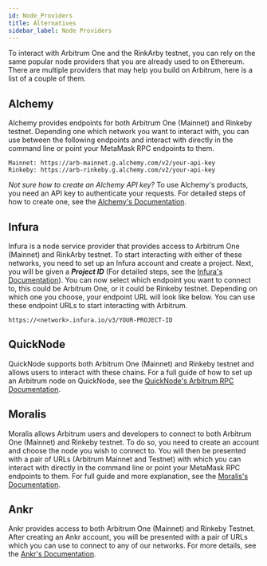 ```yaml
---
id: Node_Providers
title: Alternatives
sidebar_label: Node Providers
---
```


To interact with Arbitrum One and the RinkArby testnet, you can rely on the same popular node providers that you are already used to on Ethereum. There are multiple providers that may help you build on Arbitrum, here is a list of a couple of them.

## Alchemy

Alchemy provides endpoints for both Arbitrum One (Mainnet) and Rinkeby testnet. Depending one which network you want to interact with, you can use between the following endpoints and interact with directly in the command line or point your MetaMask RPC endpoints to them.
    
    Mainnet: https://arb-mainnet.g.alchemy.com/v2/your-api-key
    Rinkeby: https://arb-rinkeby.g.alchemy.com/v2/your-api-key

*Not sure how to create an Alchemy API key?*
To use Alchemy's products, you need an API key to authenticate your requests. For detailed steps of how to create one, see the [Alchemy's Documentation](https://docs.alchemy.com/alchemy/introduction/getting-started#1.create-an-alchemy-key).


## Infura

Infura is a node service provider that provides access to Arbitrum One (Mainnet) and RinkArby testnet. To start interacting with either of these networks, you need to set up an Infura account and create a project. Next, you will be given a ***Project ID*** (For detailed steps, see the [Infura's Documentation](https://blog.infura.io/getting-started-with-infura-28e41844cc89/)). You can now select which endpoint you want to connect to, this could be Arbitrum One, or it could be Rinkeby testnet. Depending on which one you choose, your endpoint URL will look like below. You can use these endpoint URLs to start interacting with Arbitrum.

    https://<network>.infura.io/v3/YOUR-PROJECT-ID

## QuickNode

QuickNode supports both Arbitrum One (Mainnet) and Rinkeby testnet and allows users to interact with these chains. For a full guide of how to set up an Arbitrum node on QuickNode, see the [QuickNode's Arbitrum RPC Documentation](https://www.quicknode.com/docs/arbitrum).

## Moralis

Moralis allows Arbitrum users and developers to connect to both Arbitrum One (Mainnet) and Rinkeby testnet. To do so, you need to create an account and choose the node you wish to connect to. You will then be presented with a pair of URLs (Arbitrum Mainnet and Testnet) with which you can interact with directly in the command line or point your MetaMask RPC endpoints to them. For full guide and more explanation, see the [Moralis's Documentation](https://moralis.io/full-guide-how-to-connect-to-arbitrum-nodes/).

## Ankr

Ankr provides access to both Arbitrum One (Mainnet) and Rinkeby Testnet. After creating an Ankr account, you will be presented with a pair of URLs which you can use to connect to any of our networks. For more details, see the [Ankr's Documentation](https://docs.ankr.com/blockchains/arbitrum/develop-on-arbitrum).